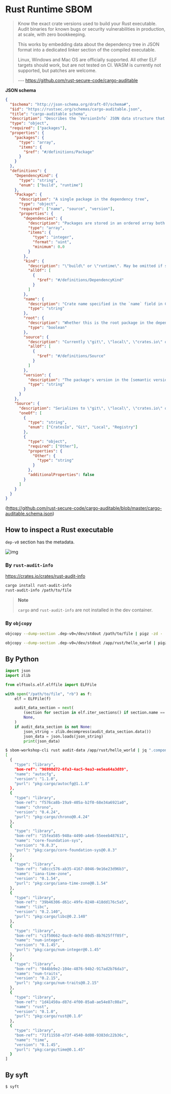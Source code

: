 # Rust Runtime SBOM

> Know the exact crate versions used to build your Rust executable. Audit binaries for known bugs or security vulnerabilities in production, at scale, with zero bookkeeping.
>
> This works by embedding data about the dependency tree in JSON format into a dedicated linker section of the compiled executable.
>
> Linux, Windows and Mac OS are officially supported. All other ELF targets should work, but are not tested on CI. WASM is currently not supported, but patches are welcome.
>
> --- https://github.com/rust-secure-code/cargo-auditable

**JSON schema**

```json
{
  "$schema": "http://json-schema.org/draft-07/schema#",
  "$id": "https://rustsec.org/schemas/cargo-auditable.json",
  "title": "cargo-auditable schema",
  "description": "Describes the `VersionInfo` JSON data structure that cargo-auditable embeds into Rust binaries.",
  "type": "object",
  "required": ["packages"],
  "properties": {
    "packages": {
      "type": "array",
      "items": {
        "$ref": "#/definitions/Package"
      }
    }
  },
  "definitions": {
    "DependencyKind": {
      "type": "string",
      "enum": ["build", "runtime"]
    },
    "Package": {
      "description": "A single package in the dependency tree",
      "type": "object",
      "required": ["name", "source", "version"],
      "properties": {
        "dependencies": {
          "description": "Packages are stored in an ordered array both in the `VersionInfo` struct and in JSON. Here we refer to each package by its index in the array. May be omitted if the list is empty.",
          "type": "array",
          "items": {
            "type": "integer",
            "format": "uint",
            "minimum": 0.0
          }
        },
        "kind": {
          "description": "\"build\" or \"runtime\". May be omitted if set to \"runtime\". If it's both a build and a runtime dependency, \"runtime\" is recorded.",
          "allOf": [
            {
              "$ref": "#/definitions/DependencyKind"
            }
          ]
        },
        "name": {
          "description": "Crate name specified in the `name` field in Cargo.toml file. Examples: \"libc\", \"rand\"",
          "type": "string"
        },
        "root": {
          "description": "Whether this is the root package in the dependency tree. There should only be one root package. May be omitted if set to `false`.",
          "type": "boolean"
        },
        "source": {
          "description": "Currently \"git\", \"local\", \"crates.io\" or \"registry\". Designed to be extensible with other revision control systems, etc.",
          "allOf": [
            {
              "$ref": "#/definitions/Source"
            }
          ]
        },
        "version": {
          "description": "The package's version in the [semantic version](https://semver.org) format.",
          "type": "string"
        }
      }
    },
    "Source": {
      "description": "Serializes to \"git\", \"local\", \"crates.io\" or \"registry\". Designed to be extensible with other revision control systems, etc.",
      "oneOf": [
        {
          "type": "string",
          "enum": ["CratesIo", "Git", "Local", "Registry"]
        },
        {
          "type": "object",
          "required": ["Other"],
          "properties": {
            "Other": {
              "type": "string"
            }
          },
          "additionalProperties": false
        }
      ]
    }
  }
}
```

(https://github.com/rust-secure-code/cargo-auditable/blob/master/cargo-auditable.schema.json)

## How to inspect a Rust executable

`dep-v0` section has the metadata.

![img](https://imgur.com/tjiTc36.png)

### By `rust-audit-info`

https://crates.io/crates/rust-audit-info

```bash
cargo install rust-audit-info
rust-audit-info /path/to/file
```

> **Note**
>
> `cargo` and `rust-audit-info` are not installed in the dev container.

### By `objcopy`

```bash
objcopy --dump-section .dep-v0=/dev/stdout /path/to/file | pigz -zd - | jq .

objcopy --dump-section .dep-v0=/dev/stdout /app/rust/hello_world | pigz -zd - | jq .
```

## By Python

```python
import json
import zlib

from elftools.elf.elffile import ELFFile

with open("/path/to/file", "rb") as f:
    elf = ELFFile(f)

    audit_data_section = next(
        (section for section in elf.iter_sections() if section.name == ".dep-v0"),
        None,
    )
    if audit_data_section is not None:
        json_string = zlib.decompress(audit_data_section.data())
        json_data = json.loads(json_string)
        print(json_data)
```

```bash
$ sbom-workshop-cli rust audit-data /app/rust/hello_world | jq ".components"
[
  {
    "type": "library",
    "bom-ref": "96998d72-6fa3-4ac5-9ea3-ee5ea64a3d89",
    "name": "autocfg",
    "version": "1.1.0",
    "purl": "pkg:cargo/autocfg@1.1.0"
  },
  {
    "type": "library",
    "bom-ref": "f576ca8b-19a9-405a-b2f0-68e34a6921a0",
    "name": "chrono",
    "version": "0.4.24",
    "purl": "pkg:cargo/chrono@0.4.24"
  },
  {
    "type": "library",
    "bom-ref": "15fea585-940a-4490-a4e6-55eeeb487611",
    "name": "core-foundation-sys",
    "version": "0.8.3",
    "purl": "pkg:cargo/core-foundation-sys@0.8.3"
  },
  {
    "type": "library",
    "bom-ref": "a8ccc576-ab35-4167-8046-9e16e23d96b3",
    "name": "iana-time-zone",
    "version": "0.1.54",
    "purl": "pkg:cargo/iana-time-zone@0.1.54"
  },
  {
    "type": "library",
    "bom-ref": "39b46306-d61c-49fe-8240-418dd176c5a5",
    "name": "libc",
    "version": "0.2.140",
    "purl": "pkg:cargo/libc@0.2.140"
  },
  {
    "type": "library",
    "bom-ref": "c1f50662-0ac0-4e7d-80d5-8b7625fff05f",
    "name": "num-integer",
    "version": "0.1.45",
    "purl": "pkg:cargo/num-integer@0.1.45"
  },
  {
    "type": "library",
    "bom-ref": "044bb9e2-104e-4876-94b2-917ad2b76da3",
    "name": "num-traits",
    "version": "0.2.15",
    "purl": "pkg:cargo/num-traits@0.2.15"
  },
  {
    "type": "library",
    "bom-ref": "1d41450a-d87d-4f00-85a8-ae54e87c08a7",
    "name": "rust",
    "version": "0.1.0",
    "purl": "pkg:cargo/rust@0.1.0"
  },
  {
    "type": "library",
    "bom-ref": "71f11558-e73f-4540-8d08-9383dc22b36c",
    "name": "time",
    "version": "0.1.45",
    "purl": "pkg:cargo/time@0.1.45"
  }
]
```

## By syft

```bash
$ syft
```
